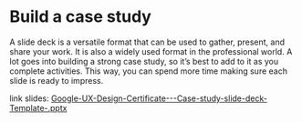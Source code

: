 # Build a case study

A slide deck is a versatile format that can be used to gather, present, and share your work. It is also a widely used format in the professional world. A lot goes into building a strong case study, so it’s best to add to it as you complete activities. This way, you can spend more time making sure each slide is ready to impress.

link slides: [Google-UX-Design-Certificate---Case-study-slide-deck-Template-.pptx](./Google-UX-Design-Certificate---Case-study-slide-deck-Template-.pptx)
